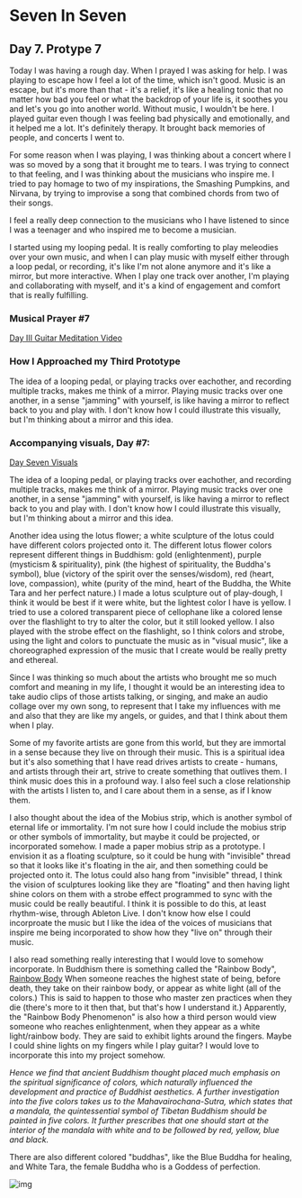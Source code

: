 # Seven In Seven 

## Day 7. Protype 7

Today I was having a rough day.  When I prayed I was asking for help. I was playing to escape how I feel a lot of the time, which isn't good. Music is an escape, but it's more than that - it's a relief, it's like a healing tonic that no matter how bad you feel or what the backdrop of your life is, it soothes you and let's you go into another world. Without music, I wouldn't be here. I played guitar even though I was feeling bad physically and emotionally, and it helped me a lot. It's definitely therapy. It brought back memories of people, and concerts I went to. 

For some reason when I was playing, I was thinking about a concert where I was so moved by a song that it brought me to tears. I was trying to connect to that feeling, and I was thinking about the musicians who inspire me. I tried to pay homage to two of my inspirations, the Smashing Pumpkins, and Nirvana, by trying to improvise a song that combined chords from two of their songs. 

I feel a really deep connection to the musicians who I have listened to since I was a teenager and who inspired me to become a musician.

I started using my looping pedal. It is really comforting to play meleodies over your own music, and when I can play music with myself either through a loop pedal, or recording, it's like I'm not alone anymore and it's like a mirror, but more interactive. When I play one track over another, I'm playing and collaborating with myself, and it's a kind of engagement and comfort that is really fulfilling.


### Musical Prayer #7

[Day III Guitar Meditation Video](https://youtu.be/CtOToLHSShc)


### How I Approached my Third Prototype

The idea of a looping pedal, or playing tracks over eachother, and recording multiple tracks, makes me think of a mirror. Playing music tracks over one another, in a sense "jamming" with yourself, is like having a mirror to reflect back to you and play with. I don't know how I could illustrate this visually, but I'm thinking about a mirror and this idea. 

### Accompanying visuals, Day #7:

[Day Seven Visuals](https://youtu.be/SeO59zus2pE)

The idea of a looping pedal, or playing tracks over eachother, and recording multiple tracks, makes me think of a mirror. Playing music tracks over one another, in a sense "jamming" with yourself, is like having a mirror to reflect back to you and play with. I don't know how I could illustrate this visually, but I'm thinking about a mirror and this idea. 


Another idea using the lotus flower; a white sculpture of the lotus could have different colors projected onto it. The different lotus flower colors represent different things in Buddhism: gold (enlightenment), purple (mysticism & spirituality), pink (the highest of spirituality, the Buddha's symbol), blue (victory of the spirit over the senses/wisdom), red (heart, love, compassion), white (purity of the mind, heart of the Buddha, the White Tara and her perfect nature.) I made a lotus sculpture out of play-dough, I think it would be best if it were white, but the lightest color I have is yellow. I tried to use a colored transparent piece of cellophane like a colored lense over the flashlight to try to alter the color, but it still looked yellow. I also played with the strobe effect on the flashlight, so I think colors and strobe, using the light and colors to punctuate the music as in "visual music", like a choreographed expression of the music that I create would be really pretty and ethereal.

Since I was thinking so much about the artists who brought me so much comfort and meaning in my life, 
I thought it would be an interesting idea to take audio clips of those artists talking, or singing, and make an audio collage over my own song, to represent that I take my influences with me and also that they are like my angels, or guides, and that I think about them when I play.  

Some of my favorite artists are gone from this world, but they are immortal in a sense because they live on through their music. This is a spiritual idea but it's also something that I have read drives artists to create - humans, and artists through their art, strive to create something that outlives them. I think music does this in a profound way. I also feel such a close relationship with the artists I listen to, and I care about them in a sense, as if I know them. 

I also thought about the idea of the Mobius strip, which is another symbol of eternal life or immortality. I'm not sure how I could include the mobius strip or other symbols of immortality, but maybe it could be projected, or incorporated somehow. I made a paper mobius strip as a prototype. I envision it as a floating sculpture, so it could be hung with "invisible" thread so that it looks like it's floating in the air, and then something could be projected onto it. The lotus could also hang from "invisible" thread, I think the vision of sculptures looking like they are "floating" and then having light shine colors on them with a strobe effect programmed to sync with the music could be really beautiful. I think it is possible to do this, at least rhythm-wise, through Ableton Live. I don't know how else I could incorproate the music but I like the idea of the voices of musicians that inspire me being incorporated to show how they "live on" through their music. 

I also read something really interesting that I would love to somehow incorporate. In Buddhism there is something called the "Rainbow Body", [Rainbow Body](http://www.kheper.net/topics/Buddhism/colors.html) When someone reaches the highest state of being, before death, they take on their rainbow body, or appear as white light (all of the colors.) This is said to happen to those who master zen practices when they die (there's more to it then that, but that's how I understand it.) Apparently, the "Rainbow Body Phenomenon" is also how a third person would view someone who reaches enlightenment, when they appear as a white light/rainbow body. They are said to exhibit lights around the fingers. Maybe I could shine lights on my fingers while I play guitar? I would love to incorporate this into my project somehow. 

*Hence we find that ancient Buddhism thought placed much emphasis on the spiritual significance of colors, which naturally influenced the development and practice of Buddhist aesthetics.
A further investigation into the five colors takes us to the Mahavairochana-Sutra, which states that a mandala, the quintessential symbol of Tibetan Buddhism should be painted in five colors. It further prescribes that one should start at the interior of the mandala with white and to be followed by red, yellow, blue and black.*

There are also different colored "buddhas", like the Blue Buddha for healing, and White Tara, the female Buddha who is a Goddess of perfection. 

![img](img/Mobius.JPEG)







